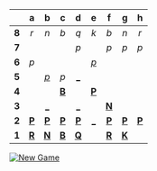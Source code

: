 |     |  a  |  b  |  c  |  d  |  e  |  f  |  g  |  h  |
|:---:|:---:|:---:|:---:|:---:|:---:|:---:|:---:|:---:|
|  **8**  |  _r_  |  _n_  |  _b_  |  _q_  |  _k_  |  _b_  |  _n_  |  _r_  |
|  **7**  |     |     |     |  _p_  |     |  _p_  |  _p_  |  _p_  |
|  **6**  |  _p_  |     |     |     |  [_p_](https://readme-chess.azurewebsites.net/play?move=c4e6)  |     |     |     |
|  **5**  |     |  [_p_](https://readme-chess.azurewebsites.net/play?move=c4b5)  |  _p_  |  [_](https://readme-chess.azurewebsites.net/play?move=c4d5)  |     |     |     |     |
|  **4**  |     |     |  [**B**](https://readme-chess.azurewebsites.net/select?square=c4)  |     |  [**P**](https://readme-chess.azurewebsites.net/select?square=e4)  |     |     |     |
|  **3**  |     |  [_](https://readme-chess.azurewebsites.net/play?move=c4b3)  |     |  [_](https://readme-chess.azurewebsites.net/play?move=c4d3)  |     |  [**N**](https://readme-chess.azurewebsites.net/select?square=f3)  |     |     |
|  **2**  |  [**P**](https://readme-chess.azurewebsites.net/select?square=a2)  |  [**P**](https://readme-chess.azurewebsites.net/select?square=b2)  |  [**P**](https://readme-chess.azurewebsites.net/select?square=c2)  |  [**P**](https://readme-chess.azurewebsites.net/select?square=d2)  |  [_](https://readme-chess.azurewebsites.net/play?move=c4e2)  |  [**P**](https://github.com/grim-kalman)  |  [**P**](https://readme-chess.azurewebsites.net/select?square=g2)  |  [**P**](https://readme-chess.azurewebsites.net/select?square=h2)  |
|  **1**  |  [**R**](https://github.com/grim-kalman)  |  [**N**](https://readme-chess.azurewebsites.net/select?square=b1)  |  [**B**](https://github.com/grim-kalman)  |  [**Q**](https://readme-chess.azurewebsites.net/select?square=d1)  |     |  [**R**](https://readme-chess.azurewebsites.net/select?square=f1)  |  [**K**](https://readme-chess.azurewebsites.net/select?square=g1)  |     |

[![New Game](https://img.shields.io/badge/new_game-4CAF50)](https://readme-chess.azurewebsites.net/new)
